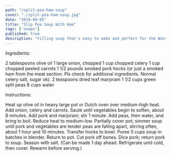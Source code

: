 ```yaml
---
path: "/split-pea-ham-soup"
cover: "./split-pea-ham-soup.jpg"
date: "2019-09-05"
title: "Slip Pea Soup With Ham"
tags: ['soups']
published: true
description: "Filling soup that's easy to make and perfect for the Winter"
---
```


Ingredients:

2 tablespoons olive oil
1 large onion, chopped
1 cup chopped celery
1 cup chopped peeled carrots
1 1/2 pounds smoked pork hocks (or just a smoked ham from the meat section. Pls check for additional ingredients. Normal celery salt, sugar ok). 
2 teaspoons dried leaf marjoram
1 1/2 cups green split peas
8 cups water

Instructions:

Heat up olive oil in heavy large pot or Dutch oven over medium-high heat. Add onion, celery and carrots. Sauté until vegetables begin to soften, about 8 minutes. Add pork and marjoram; stir 1 minute. Add peas, then water, and bring to boil. Reduce heat to medium-low. Partially cover pot; simmer soup until pork and vegetables are tender peas are falling apart, stirring often, about 1 hour and 10 minutes. Transfer hocks to bowl. Puree 5 cups soup in batches in blender. Return to pot. Cut pork off bones. Dice pork; return pork to soup. Season with salt. (Can be made 1 day ahead. Refrigerate until cold, then cover. Rewarm before serving.)
